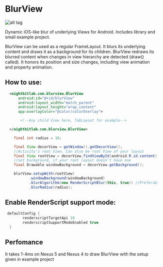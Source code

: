 # BlurView

![alt tag](https://github.com/Dimezis/BlurView/blob/master/BlurScreenshot.png)

Dynamic iOS-like blur of underlying Views for Android. 
Includes library and small example project.

BlurView can be used as a regular FrameLayout. It blurs its underlying content and draws it as a background for its children.
BlurView redraws its blurred content when changes in view hierarchy are detected (draw() called). 
It honors its position and size changes, including view animation and property animation.

## How to use:
```XML
  <eightbitlab.com.blurview.BlurView
      android:id="@+id/blurView"
      android:layout_width="match_parent"
      android:layout_height="wrap_content"
      app:overlayColor="@color/colorOverlay">

       <!--Any child View here, TabLayout for example-->

  </eightbitlab.com.blurview.BlurView>
```

```Java
    final int radius = 16;

    final View decorView = getWindow().getDecorView();
    //Activity's root View. Can also be root View of your layout
    final View rootView = decorView.findViewById(android.R.id.content);
    //set background, if your root layout doesn't have one
    final Drawable windowBackground = decorView.getBackground();

    blurView.setupWith(rootView)
           .windowBackground(windowBackground)
           .blurAlgorithm(new RenderScriptBlur(this, true)) //Preferable algorithm, needs RenderScript support mode enabled
           .blurRadius(radius);
```

## Enable RenderScript support mode:

```Groovy
 defaultConfig {
        renderscriptTargetApi 19
        renderscriptSupportModeEnabled true
  }
```

## Perfomance
It takes 1-4ms on Nexus 5 and Nexus 4 to draw BlurView with the setup given in example project
